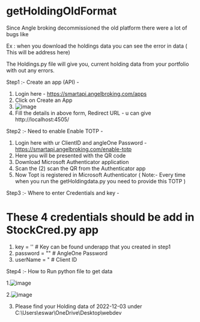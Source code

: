 # getHoldingOldFormat

Since Angle broking decommissioned the old platform there were a lot of bugs like 

Ex : when you download the holdings data you can see the error in data ( This will be address here)

The Holdings.py file will give you, current holding data from your portfolio with out any errors. 

Step1 :-  Create an app (API) -

  1. Login here - https://smartapi.angelbroking.com/apps
  2. Click on Create an App
  3. ![image](https://user-images.githubusercontent.com/53943052/205432249-959e5eb7-27f6-4bbc-95d9-a46abef5012e.png)
  4. Fill the details in above form, Redirect URL - u can give http://localhost:4505/
  
Step2 :- Need to enable Enable TOTP - 

  1. Login here with ur ClientID and angleOne Password - https://smartapi.angelbroking.com/enable-totp
  2. Here you will be presented with the QR code 
  3. Download Microsoft Authenticator application 
  4. Scan the (2) scan the QR from the Authenticator app 
  5. Now Topt is registered in  Microsoft Authenticator
  ( Note:- Every time when you run the getHoldingdata.py you need to provide this TOTP ) 
  
Step3 :- Where to enter Credentials and key -
  # These 4 credentials should be add in StockCred.py app 
  1. key = ''      # Key can be found underapp that you created in step1
  2. password = "" # AngleOne Password
  3. userName  = " # Client ID
 

Step4 :- How to Run python file to get data 

  1.![image](https://user-images.githubusercontent.com/53943052/205432867-28611355-ae0c-44df-a532-a8bc08915ccf.png)
  
  2.![image](https://user-images.githubusercontent.com/53943052/205432907-1debed5b-7963-41a8-97fb-e6d0f8becdac.png)
  
  3. Please find your Holding data of 2022-12-03 under C:\Users\eswar\OneDrive\Desktop\webdev


  


